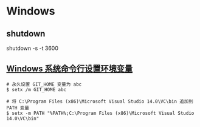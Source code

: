# Windows

## shutdown

shutdown -s -t 3600


## [Windows 系统命令行设置环境变量](https://blog.csdn.net/leonliu06/article/details/78586803/)

```
# 永久设置 GIT_HOME 变量为 abc
$ setx /m GIT_HOME abc

# 将 C:\Program Files (x86)\Microsoft Visual Studio 14.0\VC\bin 追加到 PATH 变量
$ setx -m PATH "%PATH%;C:\Program Files (x86)\Microsoft Visual Studio 14.0\VC\bin"
```
